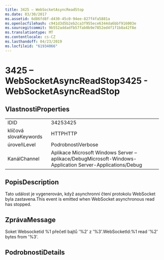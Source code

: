 ```yaml
---
title: 3425 – WebSocketAsyncReadStop
ms.date: 03/30/2017
ms.assetid: 6d86fd8f-d430-45c0-94ee-827f4fa5881a
ms.openlocfilehash: c941d3d5b2eb2ca3f955ece6344da6bbf916003e
ms.sourcegitcommit: 9b552addadfb57fab0b9e7852ed4f1f1b8a42f8e
ms.translationtype: MT
ms.contentlocale: cs-CZ
ms.lasthandoff: 04/23/2019
ms.locfileid: "61934066"
---
```

# <a name="3425---websocketasyncreadstop"></a><span data-ttu-id="bbd17-102">3425 – WebSocketAsyncReadStop</span><span class="sxs-lookup"><span data-stu-id="bbd17-102">3425 - WebSocketAsyncReadStop</span></span>
## <a name="properties"></a><span data-ttu-id="bbd17-103">Vlastnosti</span><span class="sxs-lookup"><span data-stu-id="bbd17-103">Properties</span></span>  
  
|||  
|-|-|  
|<span data-ttu-id="bbd17-104">ID</span><span class="sxs-lookup"><span data-stu-id="bbd17-104">ID</span></span>|<span data-ttu-id="bbd17-105">3425</span><span class="sxs-lookup"><span data-stu-id="bbd17-105">3425</span></span>|  
|<span data-ttu-id="bbd17-106">klíčová slova</span><span class="sxs-lookup"><span data-stu-id="bbd17-106">Keywords</span></span>|<span data-ttu-id="bbd17-107">HTTP</span><span class="sxs-lookup"><span data-stu-id="bbd17-107">HTTP</span></span>|  
|<span data-ttu-id="bbd17-108">úroveň</span><span class="sxs-lookup"><span data-stu-id="bbd17-108">Level</span></span>|<span data-ttu-id="bbd17-109">Podrobnosti</span><span class="sxs-lookup"><span data-stu-id="bbd17-109">Verbose</span></span>|  
|<span data-ttu-id="bbd17-110">Kanál</span><span class="sxs-lookup"><span data-stu-id="bbd17-110">Channel</span></span>|<span data-ttu-id="bbd17-111">Aplikace Microsoft Windows Server – aplikace/Debug</span><span class="sxs-lookup"><span data-stu-id="bbd17-111">Microsoft-Windows-Application Server-Applications/Debug</span></span>|  
  
## <a name="description"></a><span data-ttu-id="bbd17-112">Popis</span><span class="sxs-lookup"><span data-stu-id="bbd17-112">Description</span></span>  
 <span data-ttu-id="bbd17-113">Tato událost je vygenerován, když asynchronní čtení protokolu WebSocket byla zastavena.</span><span class="sxs-lookup"><span data-stu-id="bbd17-113">This event is emitted when WebSocket asynchronous read has stopped.</span></span>  
  
## <a name="message"></a><span data-ttu-id="bbd17-114">Zpráva</span><span class="sxs-lookup"><span data-stu-id="bbd17-114">Message</span></span>  
 <span data-ttu-id="bbd17-115">Soket Websocketid %1 přečetl bajtů '%2' z '%3'.</span><span class="sxs-lookup"><span data-stu-id="bbd17-115">WebSocketId:%1 read '%2' bytes from '%3'.</span></span>  
  
## <a name="details"></a><span data-ttu-id="bbd17-116">Podrobnosti</span><span class="sxs-lookup"><span data-stu-id="bbd17-116">Details</span></span>
